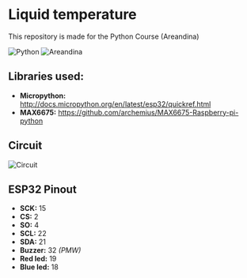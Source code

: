 # Liquid temperature
This repository is made for the Python Course (Areandina)

![Python](https://user-images.githubusercontent.com/15196755/127240333-0175a23c-bb9d-4fc1-a215-6a01a8a12cec.png)
![Areandina](https://user-images.githubusercontent.com/15196755/127240341-2fcd8fa0-00ce-4d33-bf69-66756fac383e.png)


## Libraries used:
* **Micropython:** http://docs.micropython.org/en/latest/esp32/quickref.html
* **MAX6675:** https://github.com/archemius/MAX6675-Raspberry-pi-python

## Circuit
![Circuit](https://user-images.githubusercontent.com/15196755/127248732-200261b8-ff40-4b1b-95f4-e709ac678e1b.png)

## ESP32 Pinout
* **SCK:** 15
* **CS:** 2
* **SO:** 4
* **SCL:** 22
* **SDA:** 21
* **Buzzer:** 32 *(PMW)*
* **Red led:** 19
* **Blue led:** 18

